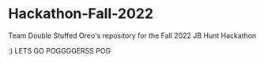 # Hackathon-Fall-2022
Team Double Stuffed Oreo's repository for the Fall 2022 JB Hunt Hackathon


:) LETS GO POGGGGERSS POG
